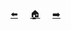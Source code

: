 [⬅️](./6.modules.md) &nbsp;&nbsp;&nbsp; [🏠](../README.md) &nbsp;&nbsp;&nbsp; [➡️](./7.middleware.md)

</center>
